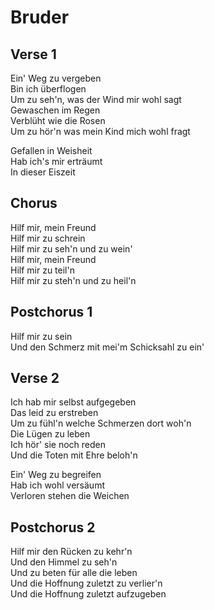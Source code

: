Bruder
======


Verse 1
-------

Ein' Weg zu vergeben  
Bin ich überflogen  
Um zu seh'n, was der Wind mir wohl sagt  
Gewaschen im Regen  
Verblüht wie die Rosen  
Um zu hör'n was mein Kind mich wohl fragt

Gefallen in Weisheit  
Hab ich's mir erträumt  
In dieser Eiszeit


Chorus
------

Hilf mir, mein Freund  
Hilf mir zu schrein  
Hilf mir zu seh'n und zu wein'  
Hilf mir, mein Freund  
Hilf mir zu teil'n  
Hilf mir zu steh'n und zu heil'n


Postchorus 1
------------

Hilf mir zu sein  
Und den Schmerz mit mei'm Schicksahl zu ein'


Verse 2
-------

Ich hab mir selbst aufgegeben  
Das leid zu erstreben  
Um zu fühl'n welche Schmerzen dort woh'n  
Die Lügen zu leben  
Ich hör' sie noch reden  
Und die Toten mit Ehre beloh'n

Ein' Weg zu begreifen  
Hab ich wohl versäumt  
Verloren stehen die Weichen


Postchorus 2
------------

Hilf mir den Rücken zu kehr'n  
Und den Himmel zu seh'n  
Und zu beten für alle die leben  
Und die Hoffnung zuletzt zu verlier'n  
Und die Hoffnung zuletzt aufzugeben